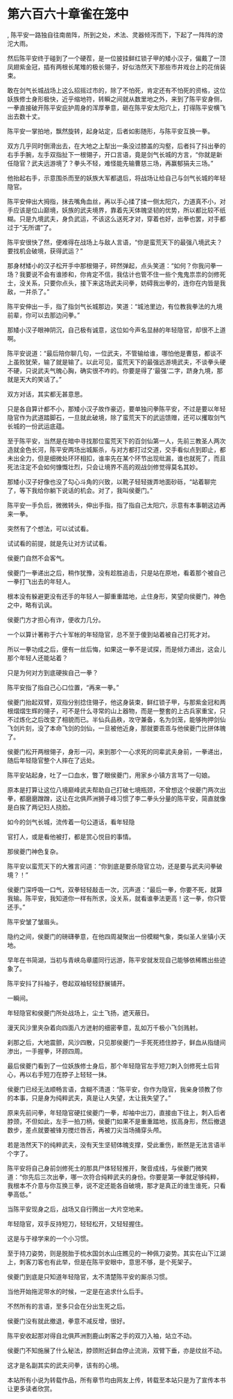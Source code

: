 # 第六百六十章雀在笼中
,  陈平安一路独自往南凿阵，所到之处，术法、灵器倾泻而下，下起了一阵阵的滂沱大雨。
   然后陈平安终于碰到了一个硬茬，是一位披挂鲜红锁子甲的矮小汉子，偏戴了一顶凤翅紫金冠，插有两根长尾雉的极长翎子，好似浩然天下那些市井戏台上的花俏装束。
   敢在剑气长城战场上这么招摇过市的，除了不怕死，肯定还有不怕死的资格，这位妖族修士身形极快，近乎缩地符，转瞬之间就从数里地之外，来到了陈平安身侧，一拳直接破开陈平安庇护周身的浑厚拳意，砸在陈平安太阳穴上，打得陈平安横飞出去数十丈。
   陈平安一掌拍地，飘然旋转，起身站定，后者如影随形，与陈平安互换一拳。
   双方几乎同时倒滑出去，在大地之上犁出一条没过膝盖的沟壑，后者抖了抖出拳的右手手腕，左手双指扯下一根翎子，开口言语，竟是剑气长城的方言，“你就是新任隐官？武夫远游境了？拳头不轻，难怪能先输曹慈三场，再赢郁狷夫三场。”
   他抬起右手，示意围杀而至的妖族大军都退后，将战场让给自己与剑气长城的年轻隐官。
   陈平安伸出大拇指，抹去嘴角血丝，再以手心揉了揉一侧太阳穴，力道真不小，对手应该是位山巅境，妖族的武夫境界，靠着先天体魄坚韧的优势，所以都比较不纸糊。只是九境武夫，身负武运，不该这么送死才对，穿着也好，出拳也罢，对手都过于“无所谓”了。
   陈平安很快了然，便难得在战场上与敌人言语，“你是蛮荒天下的最强八境武夫？要找机会破境，获得武运？”
   那身材矮小的汉子松开手中那根翎子，砰然弹起，点头笑道：“如何？你我问拳一场？我要说不会有谁掺和，你肯定不信，我估计也管不住一些个鬼鬼祟祟的剑修死士，没关系，只要你点头，接下来这场武夫问拳，妨碍我出拳的，连你在内皆是我敌，一并杀了。”
   陈平安伸出一手，指了指剑气长城那边，笑道：“城池里边，有位教我拳法的九境前辈，你可以去那边问拳。”
   那矮小汉子眼神阴沉，自己极有诚意，这位如今声名显赫的年轻隐官，却很不上道啊。
   陈平安说道：“最后陪你聊几句，一位武夫，不管输给谁，哪怕他是曹慈，都谈不上虽败犹荣，输了就是输了。以此可见，蛮荒天下的最强远游境武夫，不谈拳头硬不硬，只说武夫气魄心胸，确实很不咋的。你要是得了‘最强’二字，跻身九境，那就是天大的笑话了。”
   双方对话，其实都无甚意思。
   只是各自算计都不小，那矮小汉子故作豪迈，要单独问拳陈平安，不过是要以年轻隐官作为武道踏脚石，一旦就此破境，除了蛮荒天下的武运馈赠，还可以攫取剑气长城的一份武运底蕴。
   至于陈平安，当然是在暗中寻找那位蛮荒天下的百剑仙第一人，先前三教圣人两次造就金色长河，陈平安两场出城厮杀，与对方都打过交道，交手看似点到即止，都未出全力，但是细微处环环相扣，谁率先在某个环节出现纰漏，谁也就死了，而且死法注定不会如何慷慨壮烈，只会让境界不高的观战剑修觉得莫名其妙。
   那矮小汉子好像也没了勾心斗角的兴致，以靴子轻轻拨弄地面砂砾，“站着聊完了，等下我给你躺下说话的机会。对了，我叫侯夔门。”
   陈平安一手负后，微微转头，伸出手指，指了指自己太阳穴，示意有本事朝这边再来一拳。
   突然有了个想法，可以试试看。
   试试看的前提，就是先让对方试试看。
   侯夔门自然不会客气。
   侯夔门一拳递出之后，稍作犹豫，没有趁胜追击，只是站在原地，看着那个被自己一拳打飞出去的年轻人。
   根本没有躲避更没有还手的年轻人一脚重重踏地，止住身形，笑望向侯夔门，神色之中，略有讥讽。
   侯夔门方才担心有诈，便收力几分。
   一个以算计著称于六十军帐的年轻隐官，总不至于傻到站着被自己打死才对。
   所以一拳功成之后，便有一丝后悔，如果这一拳不是试探，而是倾力递出，这会儿那个年轻人还能站着？
   只是为何对方到底硬挨自己一拳？
   陈平安指了指自己心口位置，“再来一拳。”
   侯夔门抬起双臂，双指分别捻住翎子，他这身装束，鲜红锁子甲，与那紫金冠和两根熠熠生辉的翎子，可不是什么寻常的山上器物，而是一整套的上古兵家重宝，只不过炼化之后改变了相貌而已。半仙兵品秩，攻守兼备，名为剑笼，能够拘押剑仙飞剑片刻，没了本命飞剑的剑仙，一旦被他近身，那就要乖乖与他侯夔门比拼体魄了。
   侯夔门松开两根翎子，身形一闪，来到那个一心求死的同辈武夫身前，一拳递出，随后年轻隐官整个人摔在了远处。
   陈平安站起身，吐了一口血水，瞥了眼侯夔门，用家乡小镇方言骂了一句娘。
   原本是打算让这位八境巅峰武夫帮助自己打破七境瓶颈，不曾想这个侯夔门两次出拳，都磨磨蹭蹭，这让在北俱芦洲狮子峰习惯了李二拳头分量的陈平安，简直就像是白挨了两记妇人挠脸。
   如今的剑气长城，流传着一句公道话，看年轻隐
   官打人，或是看他被打，都是赏心悦目的事情。
   那侯夔门神色复杂。
   陈平安以蛮荒天下的大雅言问道：“你到底是要杀隐官立功，还是要与武夫问拳破境？！”
   侯夔门深呼吸一口气，双拳轻轻敲击一次，沉声道：“最后一拳，你要不死，就算我输。陈平安，我知道你一样有所求，没关系，就看谁拳法更高！这一拳，你只管还手。”
   陈平安皱了皱眉头。
   隐约之间，侯夔门的磅礴拳意，在他四周凝聚出一份模糊气象，类似圣人坐镇小天地。
   早年在书简湖，当初与青峡岛章靥同行远游，陈平安就发现自己能够依稀瞧出些迹象了。
   陈平安抖了抖袖子，卷起双袖轻轻舒展铺开。
   一瞬间。
   年轻隐官和侯夔门所处战场上，尘土飞扬，遮天蔽日。
   漫天风沙里夹杂着向四面八方迸射的细密拳意，乱如万千极小飞剑溅射。
   刹那之后，大地震颤，风沙四散，只见那侯夔门一手死死捂住脖子，鲜血从指缝间渗出，一手握拳，环顾四周。
   最后侯夔门看到了一位妖族修士身后，那个年轻隐官左手短刀刺入剑修死士后背心，再以右手短刀在脖子上轻轻一抹。
   侯夔门已经无法顺畅言语，含糊不清道：“陈平安，你作为隐官，我亲身领教了你的本事，只是身为纯粹武夫，真是让人失望，太让我失望了。”
   原来先前问拳，年轻隐官硬扛侯夔门一拳，却袖中出刀，直接由下往上，刺入后者脖颈，不但如此，左手一拍刀柄，侯夔门如果不是重重踏地，拔高身形，然后撤退数步，差点就要被锋刃搅烂唇舌，再被刀尖当场捅穿头颅。
   若是浩然天下的纯粹武夫，没有天生坚韧体魄支撑，受此重伤，断然是无法言语半个字了。
   陈平安将自己身前剑修死士的那具尸体轻轻推开，聚音成线，与侯夔门微笑道：“你先后三次出拳，哪一次符合纯粹武夫的身份。你要是第一拳就足够纯粹，我根本不介意与你互换三拳，说不定还能各自破境，那才是真正的谁生谁死，只看拳高低。”
   当陈平安现身之后，战场又自行腾出一大片空地来。
   年轻隐官，双手反持短刀，轻轻松开，又轻轻握住。
   这是与于禄学来的一个小习惯。
   至于持刀姿势，则是脱胎于梳水国剑水山庄瞧见的一种佩刀姿势。其实在山下江湖上，刺客刀客也有此举，但是在陈平安眼中，意思不够，是个死架子。
   侯夔门到底是只知道年轻隐官，太不清楚陈平安的厮杀习惯。
   当他开始拖泥带水的时候，一定是在追求什么后手。
   不然所有的言语，至多只会在分出生死之后。
   侯夔门没有就此撤退，拳意不减反增，很好。
   陈平安收起那对得自北俱芦洲割鹿山刺客之手的双刀入袖，站立不动。
   侯夔门不知施展了什么秘法，脖颈附近鲜血停止流淌，双臂下垂，亦是纹丝不动。
   这才是名副其实的武夫问拳，该有的心境。
  本站所有小说为转载作品，所有章节均由网友上传，转载至本站只是为了宣传本书让更多读者欣赏。